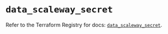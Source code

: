 # `data_scaleway_secret`

Refer to the Terraform Registry for docs: [`data_scaleway_secret`](https://registry.terraform.io/providers/scaleway/scaleway/2.49.0/docs/data-sources/secret).
